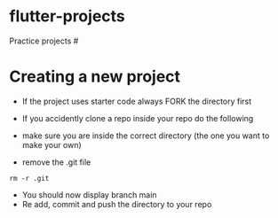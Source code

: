 # flutter-projects

Practice projects #


# Creating a new project

 - If the project uses starter code always FORK the directory first 

 - If you accidently clone a repo inside your repo do the following

  - make sure you are inside the correct directory (the one you want to make your own)
  - remove the .git file

  `rm -r .git`

  - You should now display branch main
  - Re add, commit and push the directory to your repo

